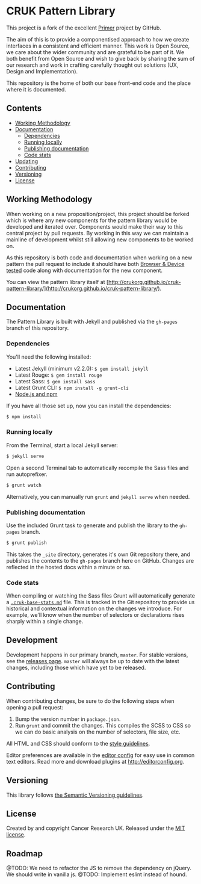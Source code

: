 # CRUK Pattern Library

This project is a fork of the excellent [Primer](http://primercss.io) project by GitHub.

The aim of this is to provide a componentised approach to how we create interfaces in a consistent and efficient manner. This work is Open Source, we care about the wider community and are grateful to be part of it. We both benefit from Open Source and wish to give back by sharing the sum of our research and work in crafting carefully thought out solutions (UX, Design and Implementation).

This repository is the home of both our base front-end code and the place where it is documented.


## Contents

- [Working Methodology](#working-methodology)
- [Documentation](#documentation)
  - [Dependencies](#dependencies)
  - [Running locally](#running-locally)
  - [Publishing documentation](#publishing-documentation)
  - [Code stats](#code-stats)
- [Updating](#updating)
- [Contributing](#contributing)
- [Versioning](#versioning)
- [License](#license)


## Working Methodology

When working on a new proposition/project, this project should be forked which is where any new components for the pattern library would be developed and iterated over. Components would make their way to this central project by pull requests. By working in this way we can maintain a mainline of development whilst still allowing new components to be worked on.

As this repository is both code and documentation when working on a new pattern the pull request to include it should have both [Browser &amp; Device tested](http://crukorg.github.io/cruk-pattern-library/browser-support) code along with documentation for the new component.

You can view the pattern library itself at [http://crukorg.github.io/cruk-pattern-library/](http://crukorg.github.io/cruk-pattern-library/).

## Documentation

The Pattern Library is built with Jekyll and published via the `gh-pages` branch of this repository.

### Dependencies

You'll need the following installed:

- Latest Jekyll (minimum v2.2.0): `$ gem install jekyll`
- Latest Rouge: `$ gem install rouge`
- Latest Sass: `$ gem install sass`
- Latest Grunt CLI: `$ npm install -g grunt-cli`
- [Node.js and npm](http://nodejs.org/download/)

If you have all those set up, now you can install the dependencies:

```bash
$ npm install
```

### Running locally

From the Terminal, start a local Jekyll server:

```bash
$ jekyll serve
```

Open a second Terminal tab to automatically recompile the Sass files and run autoprefixer.

```bash
$ grunt watch
```

Alternatively, you can manually run `grunt` and `jekyll serve` when needed.


### Publishing documentation

Use the included Grunt task to generate and publish the library to the `gh-pages` branch.

```bash
$ grunt publish
```

This takes the `_site` directory, generates it's own Git repository there, and publishes the contents to the `gh-pages` branch here on GitHub. Changes are reflected in the hosted docs within a minute or so.

### Code stats

When compiling or watching the Sass files Grunt will automatically generate a [`.cruk-base-stats.md`](assets/css/cruk-base-stats.md) file. This is tracked in the Git repository to provide us historical and contextual information on the changes we introduce. For example, we'll know when the number of selectors or declarations rises sharply within a single change.

## Development

Development happens in our primary branch, `master`. For stable versions, see the [releases page](https://github.com/CRUKorg/cruk-pattern-library/releases). `master` will always be up to date with the latest changes, including those which have yet to be released.

## Contributing

When contributing changes, be sure to do the following steps when opening a pull request:

1. Bump the version number in `package.json`.
2. Run `grunt` and commit the changes. This compiles the SCSS to CSS so we can do basic analysis on the number of selectors, file size, etc.

All HTML and CSS should conform to the [style guidelines](http://crukorg.github.io/cruk-pattern-library/guidelines).

Editor preferences are available in the [editor config](https://github.com/CRUKorg/cruk-pattern-library/blob/master/.editorconfig) for easy use in common text editors. Read more and download plugins at <http://editorconfig.org>.

## Versioning

This library follows [the Semantic Versioning guidelines](http://semver.org/).

## License

Created by and copyright Cancer Research UK. Released under the [MIT license](LICENSE.md).

## Roadmap

@TODO: We need to refactor the JS to remove the dependency on jQuery. We should write in vanilla js.
@TODO: Implement eslint instead of hound.
